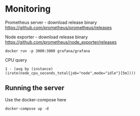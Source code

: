 # Monitoring

Prometheus server - download release binary
https://github.com/prometheus/prometheus/releases

Node exporter - download release binary
https://github.com/prometheus/node_exporter/releases

```
docker run -p 3000:3000 grafana/grafana
```


CPU query

```
1 - (avg by (instance) (irate(node_cpu_seconds_total{job="node",mode="idle"}[5m])))
```


## Running the server

Use the docker-compose here

```
docker-compose up -d
```
